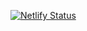 [![Netlify Status](https://api.netlify.com/api/v1/badges/9b7b2e2c-c5b5-40d6-9411-8887c03747f8/deploy-status)](https://app.netlify.com/projects/student-guidance-platform/deploys)
